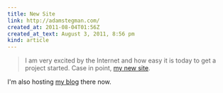 ```yaml
---
title: New Site
link: http://adamstegman.com/
created_at: 2011-08-04T01:56Z
created_at_text: August 3, 2011, 8:56 pm
kind: article
---
```

> I am very excited by the Internet and how easy it is today to get a project started.
Case in point, [my new site][site].

I'm also hosting [my blog][blog] there now.

[site]: http://adamstegman.com/
[blog]: http://blog.adamstegman.com/
